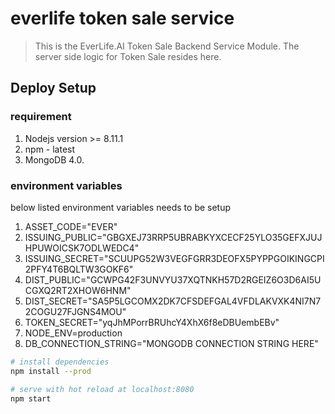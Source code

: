 # everlife token sale service

> This is the EverLife.AI Token Sale Backend Service Module. The server side logic for Token Sale resides here.
## Deploy Setup

### requirement

1. Nodejs version >= 8.11.1
2. npm - latest
3. MongoDB 4.0.

### environment variables

below listed environment variables needs to be setup

1. ASSET_CODE="EVER"
2. ISSUING_PUBLIC="GBGXEJ73RRP5UBRABKYXCECF25YLO35GEFXJUJHPUWOICSK7ODLWEDC4"
3. ISSUING_SECRET="SCUUPG52W3VEGFGRR3DEOFX5PYPPGOIKINGCPI2PFY4T6BQLTW3GOKF6"
4. DIST_PUBLIC="GCWPG42F3UNVYU37XQTNKH57D2RGEIZ6O3D6AI5UCGXQ2RT2XHOW6HNM"
5. DIST_SECRET="SA5P5LGCOMX2DK7CFSDEFGAL4VFDLAKVXK4NI7N72COGU27FJGNS4MOU"
6. TOKEN_SECRET="yqJhMPorrBRUhcY4XhX6f8eDBUembEBv"
7. NODE_ENV=production
8. DB_CONNECTION_STRING="MONGODB CONNECTION STRING HERE"

``` bash
# install dependencies
npm install --prod

# serve with hot reload at localhost:8080
npm start
```
